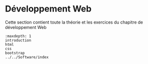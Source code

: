 <!-- Copyright 2024 Maxime Jan <maxime.jan@edufr.ch> -->
<!-- SPDX-License-Identifier: CC-BY-NC-SA-4.0 -->

# Développement Web

Cette section contient toute la théorie et les exercices du chapitre de développement Web

```{toctree}
:maxdepth: 1
introduction
html
css
bootstrap
../../Software/index
```


